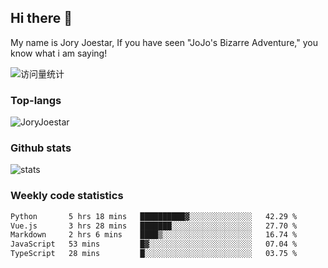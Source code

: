 ## Hi there 👋

My name is Jory Joestar, If you have seen "JoJo's Bizarre Adventure," you know what i am saying! 

<img src="https://komarev.com/ghpvc/?username=JoryJoestar&label=Views&color=0e75b6&style=flat" alt="访问量统计" />

### Top-langs

<p><img src="https://github-readme-stats.vercel.app/api/top-langs?username=JoryJoestar&show_icons=true&locale=en&layout=compact&size_weight=0&count_weight=1" alt="JoryJoestar" /></p>   

### Github stats

<picture>
  <source
    srcset="https://github-readme-stats-au6v.vercel.app/api?username=JoryJoestar&count_private=true&show_icons=true"
    media="(prefers-color-scheme: dark)"
  />
  <source
    srcset="https://github-readme-stats-au6v.vercel.app/api?username=JoryJoestar&count_private=true&show_icons=true"
    media="(prefers-color-scheme: light), (prefers-color-scheme: no-preference)"
  />
  <img src="https://github-readme-stats-au6v.vercel.app/api?username=JoryJoestar&count_private=true&show_icons=true&hide_rank=true" alt="stats"/>
</picture>

###  Weekly code statistics

<!--START_SECTION:waka-->

```txt
Python       5 hrs 18 mins   ██████████▓░░░░░░░░░░░░░░   42.29 %
Vue.js       3 hrs 28 mins   ███████░░░░░░░░░░░░░░░░░░   27.70 %
Markdown     2 hrs 6 mins    ████▒░░░░░░░░░░░░░░░░░░░░   16.74 %
JavaScript   53 mins         █▓░░░░░░░░░░░░░░░░░░░░░░░   07.04 %
TypeScript   28 mins         █░░░░░░░░░░░░░░░░░░░░░░░░   03.75 %
```

<!--END_SECTION:waka-->
